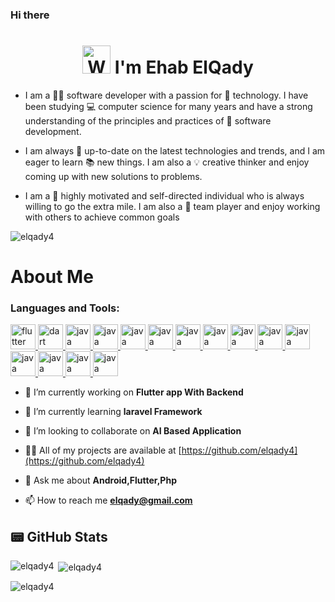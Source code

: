 ### Hi there 
<h1 align="center"><img src="https://raw.githubusercontent.com/nixin72/nixin72/master/wave.gif" 
         alt="Waving hand animated gif"
         height="45"
         width="45" /> I'm Ehab ElQady</h1>
         
- I am a 👨‍💻 software developer with a passion for 🚀 technology. I have been studying 💻 computer science for many years and have a strong understanding of the principles and practices of 🏢 software development.

- I am always 👀 up-to-date on the latest technologies and trends, and I am eager to learn 📚 new things. I am also a 💡 creative thinker and enjoy coming up with new solutions to problems.

- I am a 💪 highly motivated and self-directed individual who is always willing to go the extra mile. I am also a 🤝 team player and enjoy working with others to achieve common goals

<p align="left"> <img src="https://komarev.com/ghpvc/?username=elqady4&label=Profile%20views&color=0e75b6&style=flat" alt="elqady4" /> </p>

# About Me

<h3 align="left">Languages and Tools:</h3>
<p align="left">
  <a href="https://flutter.dev" target="_blank" rel="noreferrer">
    <img src="https://cdn.worldvectorlogo.com/logos/flutter.svg" alt="flutter" width="40" height="40"/>
  </a>
  <a href="https://dart.dev" target="_blank" rel="noreferrer">
    <img src="https://www.vectorlogo.zone/logos/dartlang/dartlang-icon.svg" alt="dart" width="40" height="40"/>
  </a>
  <a href="https://www.java.com" target="_blank" rel="noreferrer">
    <img src="https://cdn.worldvectorlogo.com/logos/java-4.svg" alt="java" width="40" height="40"/>
  </a>
<a href="https://www.android.com" target="_blank" rel="noreferrer">
    <img src="https://cdn.worldvectorlogo.com/logos/logo-android.svg" alt="java" width="40" height="40"/>
  </a>
<a href="https://www.mysql.com" target="_blank" rel="noreferrer">
    <img src="https://cdn.worldvectorlogo.com/logos/mysql-logo.svg" alt="java" width="40" height="40"/>
  </a>
<a href="https://www.sql.com" target="_blank" rel="noreferrer">
    <img src="https://cdn.worldvectorlogo.com/logos/microsoft-sql-server-1.svg" alt="java" width="40" height="40"/>
  </a>
<a href="https://www.postman.com" target="_blank" rel="noreferrer">
    <img src="https://cdn.worldvectorlogo.com/logos/postman.svg" alt="java" width="40" height="40"/>
  </a>
<a href="https://www.firebase.com" target="_blank" rel="noreferrer">
    <img src="https://cdn.worldvectorlogo.com/logos/firebase-1.svg" alt="java" width="40" height="40"/>
  </a>
<a href="https://www.php.com" target="_blank" rel="noreferrer">
    <img src="https://cdn.worldvectorlogo.com/logos/php-logo-only-letter.svg" alt="java" width="40" height="40"/>
  </a>
<a href="https://www.git.com" target="_blank" rel="noreferrer">
    <img src="https://cdn.worldvectorlogo.com/logos/git.svg" alt="java" width="40" height="40"/>
  </a>
<a href="https://www.cpane.com" target="_blank" rel="noreferrer">
    <img src="https://cdn.worldvectorlogo.com/logos/cpanel.svg" alt="java" width="40" height="40"/>
  </a>
<a href="https://www..com" target="_blank" rel="noreferrer">
    <img src="https://cdn.worldvectorlogo.com/logos/mobilepay.svg" alt="java" width="40" height="40"/>
  </a>
<a href="https://www.photoshop.com" target="_blank" rel="noreferrer">
    <img src="https://cdn.worldvectorlogo.com/logos/adobe-photoshop-2.svg" alt="java" width="40" height="40"/>
  </a>
<a href="https://www.visualstudio.com" target="_blank" rel="noreferrer">
    <img src="https://cdn.worldvectorlogo.com/logos/visual-studio-code-1.svg" alt="java" width="40" height="40"/>
  </a>
<a href="https://www.androidstudio.com" target="_blank" rel="noreferrer">
    <img src="https://cdn.worldvectorlogo.com/logos/android-studio-logo.svg" alt="java" width="40" height="40"/>
  </a>
</p>


- 🔭 I’m currently working on **Flutter app With Backend**

- 🌱 I’m currently learning **laravel Framework**

- 👯 I’m looking to collaborate on **AI Based Application**

- 👨‍💻 All of my projects are available at [https://github.com/elqady4](https://github.com/elqady4)

- 💬 Ask me about **Android,Flutter,Php**

- 📫 How to reach me **elqady@gmail.com**

## 📟 GitHub Stats
<p><img align="left" src="https://github-readme-stats.vercel.app/api/top-langs?username=elqady4&show_icons=true&locale=en&layout=compact" alt="elqady4" /></p>

<p>&nbsp;<img align="center" src="https://github-readme-stats.vercel.app/api?username=elqady4&show_icons=true&locale=en" alt="elqady4" /></p>

<p><img align="center" src="https://github-readme-streak-stats.herokuapp.com/?user=elqady4&" alt="elqady4" /></p>
